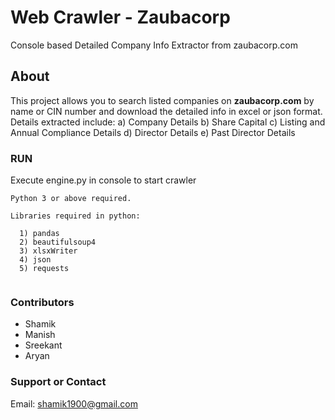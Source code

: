 # Web Crawler - Zaubacorp

Console based Detailed Company Info Extractor from zaubacorp.com

## About
This project allows you to search listed companies on **zaubacorp.com** by name or CIN number and download the detailed info in excel or json format. Details extracted include: a) Company Details b) Share Capital c) Listing and Annual Compliance Details d) Director Details e) Past Director Details

### RUN

Execute engine.py in console to start crawler

```
Python 3 or above required.

Libraries required in python: 

  1) pandas 
  2) beautifulsoup4 
  3) xlsxWriter 
  4) json 
  5) requests


```

### Contributors
- Shamik
- Manish
- Sreekant
- Aryan

### Support or Contact

Email: shamik1900@gmail.com 


